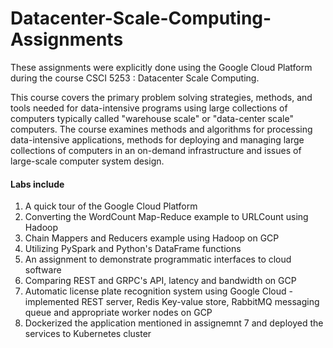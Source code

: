 # Datacenter-Scale-Computing-Assignments

These assignments were explicitly done using the Google Cloud Platform during the course CSCI 5253 : Datacenter Scale Computing.

This course covers the primary problem solving strategies, methods, and tools needed for data-intensive programs using large collections of computers typically called "warehouse scale" or "data-center scale" computers. The course examines methods and algorithms for processing data-intensive applications, methods for deploying and managing large collections of computers in an on-demand infrastructure and issues of large-scale computer system design.

#### Labs include

1. A quick tour of the Google Cloud Platform
2. Converting the WordCount Map-Reduce example to URLCount using Hadoop
3. Chain Mappers and Reducers example using Hadoop on GCP
4. Utilizing PySpark and Python's DataFrame functions
5. An assignment to demonstrate programmatic interfaces to cloud software
6. Comparing REST and GRPC's API, latency and bandwidth on GCP
7. Automatic license plate recognition system using Google Cloud - implemented REST server, Redis Key-value store, RabbitMQ messaging queue and appropriate worker nodes on GCP
8. Dockerized the application mentioned in assignemnt 7 and deployed the services to Kubernetes cluster
